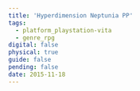 ```yaml
---
title: 'Hyperdimension Neptunia PP'
tags:
  - platform_playstation-vita
  - genre_rpg
digital: false
physical: true
guide: false
pending: false
date: 2015-11-18
---
```

